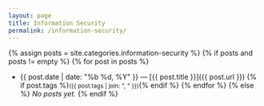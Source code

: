 ```yaml
---
layout: page
title: Information Security
permalink: /information-security/
---
```


{% assign posts = site.categories.information-security %}
{% if posts and posts != empty %}
{% for post in posts %}
- {{ post.date | date: "%b %d, %Y" }} — [{{ post.title }}]({{ post.url }})
  {% if post.tags %}<small>({{ post.tags | join: ", " }})</small>{% endif %}
{% endfor %}
{% else %}
_No posts yet._
{% endif %}
